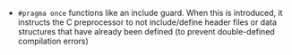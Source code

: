 - `#pragma once` functions like an include guard. When this is introduced, it instructs the C preprocessor to not include/define header files or data structures that have already been defined (to prevent double-defined compilation errors)